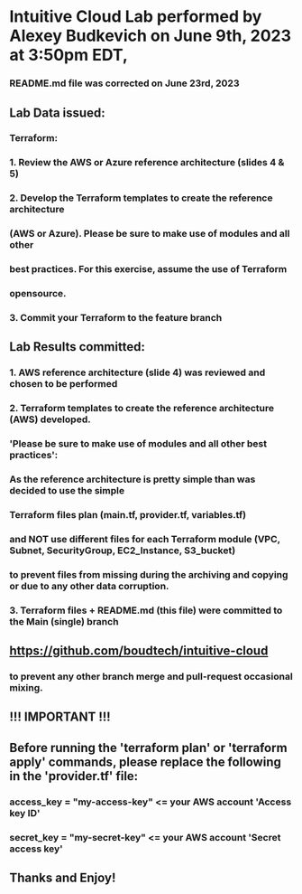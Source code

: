 # Intuitive Cloud Lab performed by Alexey Budkevich on June 9th, 2023 at 3:50pm EDT,
### README.md file was corrected on June 23rd, 2023

## Lab Data issued:
### Terraform:
### 1. Review the AWS or Azure reference architecture (slides 4 & 5)
### 2. Develop the Terraform templates to create the reference architecture
### (AWS or Azure). Please be sure to make use of modules and all other
### best practices. For this exercise, assume the use of Terraform
### opensource.
### 3. Commit your Terraform to the feature branch

## Lab Results committed:
### 1. AWS reference architecture (slide 4) was reviewed and chosen to be performed
### 2. Terraform templates to create the reference architecture (AWS) developed.
### 'Please be sure to make use of modules and all other best practices':
### As the reference architecture is pretty simple than was decided to use the simple
### Terraform files plan (main.tf, provider.tf, variables.tf) 
### and NOT use different files for each Terraform module (VPC, Subnet, SecurityGroup, EC2_Instance, S3_bucket)
### to prevent files from missing during the archiving and copying or due to any other data corruption.
### 3. Terraform files + README.md (this file) were committed to the Main (single) branch
## https://github.com/boudtech/intuitive-cloud
### to prevent any other branch merge and pull-request occasional mixing.

## !!! IMPORTANT !!!
## Before running the 'terraform plan' or 'terraform apply' commands, please replace the following in the 'provider.tf' file:
### access_key = "my-access-key" <= your AWS account 'Access key ID'
### secret_key = "my-secret-key" <= your AWS account 'Secret access key'

## Thanks and Enjoy!
